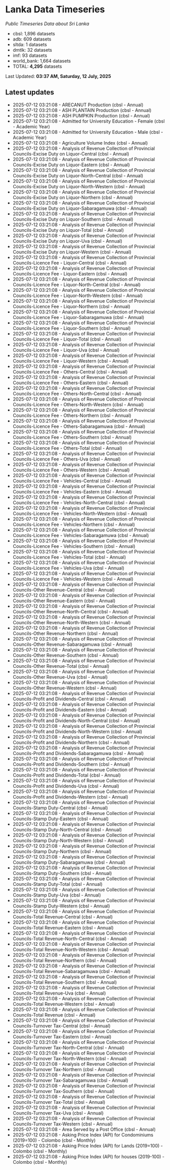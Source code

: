# Lanka Data Timeseries
*Public Timeseries Data about Sri Lanka*

* cbsl: 1,896 datasets
* adb: 609 datasets
* sltda: 1 datasets
* dmtlk: 32 datasets
* imf: 93 datasets
* world_bank: 1,664 datasets
* TOTAL: **4,295** datasets

Last Updated: **03:37 AM, Saturday, 12 July, 2025**

## Latest updates

* 2025-07-12 03:21:08 - ARECANUT Production (cbsl - Annual)
* 2025-07-12 03:21:08 - ASH PLANTAIN Production (cbsl - Annual)
* 2025-07-12 03:21:08 - ASH PUMPKIN Production (cbsl - Annual)
* 2025-07-12 03:21:08 - Admitted for University Education - Female (cbsl - Academic Year)
* 2025-07-12 03:21:08 - Admitted for University Education - Male (cbsl - Academic Year)
* 2025-07-12 03:21:08 - Agriculture Volume Index (cbsl - Annual)
* 2025-07-12 03:21:08 - Analysis of Revenue Collection of Provincial Councils-Excise Duty on Liquor-Central (cbsl - Annual)
* 2025-07-12 03:21:08 - Analysis of Revenue Collection of Provincial Councils-Excise Duty on Liquor-Eastern (cbsl - Annual)
* 2025-07-12 03:21:08 - Analysis of Revenue Collection of Provincial Councils-Excise Duty on Liquor-North-Central (cbsl - Annual)
* 2025-07-12 03:21:08 - Analysis of Revenue Collection of Provincial Councils-Excise Duty on Liquor-North-Western (cbsl - Annual)
* 2025-07-12 03:21:08 - Analysis of Revenue Collection of Provincial Councils-Excise Duty on Liquor-Northern (cbsl - Annual)
* 2025-07-12 03:21:08 - Analysis of Revenue Collection of Provincial Councils-Excise Duty on Liquor-Sabaragamuwa (cbsl - Annual)
* 2025-07-12 03:21:08 - Analysis of Revenue Collection of Provincial Councils-Excise Duty on Liquor-Southern (cbsl - Annual)
* 2025-07-12 03:21:08 - Analysis of Revenue Collection of Provincial Councils-Excise Duty on Liquor-Total (cbsl - Annual)
* 2025-07-12 03:21:08 - Analysis of Revenue Collection of Provincial Councils-Excise Duty on Liquor-Uva (cbsl - Annual)
* 2025-07-12 03:21:08 - Analysis of Revenue Collection of Provincial Councils-Excise Duty on Liquor-Western (cbsl - Annual)
* 2025-07-12 03:21:08 - Analysis of Revenue Collection of Provincial Councils-Licence Fee - Liquor-Central (cbsl - Annual)
* 2025-07-12 03:21:08 - Analysis of Revenue Collection of Provincial Councils-Licence Fee - Liquor-Eastern (cbsl - Annual)
* 2025-07-12 03:21:08 - Analysis of Revenue Collection of Provincial Councils-Licence Fee - Liquor-North-Central (cbsl - Annual)
* 2025-07-12 03:21:08 - Analysis of Revenue Collection of Provincial Councils-Licence Fee - Liquor-North-Western (cbsl - Annual)
* 2025-07-12 03:21:08 - Analysis of Revenue Collection of Provincial Councils-Licence Fee - Liquor-Northern (cbsl - Annual)
* 2025-07-12 03:21:08 - Analysis of Revenue Collection of Provincial Councils-Licence Fee - Liquor-Sabaragamuwa (cbsl - Annual)
* 2025-07-12 03:21:08 - Analysis of Revenue Collection of Provincial Councils-Licence Fee - Liquor-Southern (cbsl - Annual)
* 2025-07-12 03:21:08 - Analysis of Revenue Collection of Provincial Councils-Licence Fee - Liquor-Total (cbsl - Annual)
* 2025-07-12 03:21:08 - Analysis of Revenue Collection of Provincial Councils-Licence Fee - Liquor-Uva (cbsl - Annual)
* 2025-07-12 03:21:08 - Analysis of Revenue Collection of Provincial Councils-Licence Fee - Liquor-Western (cbsl - Annual)
* 2025-07-12 03:21:08 - Analysis of Revenue Collection of Provincial Councils-Licence Fee - Others-Central (cbsl - Annual)
* 2025-07-12 03:21:08 - Analysis of Revenue Collection of Provincial Councils-Licence Fee - Others-Eastern (cbsl - Annual)
* 2025-07-12 03:21:08 - Analysis of Revenue Collection of Provincial Councils-Licence Fee - Others-North-Central (cbsl - Annual)
* 2025-07-12 03:21:08 - Analysis of Revenue Collection of Provincial Councils-Licence Fee - Others-North-Western (cbsl - Annual)
* 2025-07-12 03:21:08 - Analysis of Revenue Collection of Provincial Councils-Licence Fee - Others-Northern (cbsl - Annual)
* 2025-07-12 03:21:08 - Analysis of Revenue Collection of Provincial Councils-Licence Fee - Others-Sabaragamuwa (cbsl - Annual)
* 2025-07-12 03:21:08 - Analysis of Revenue Collection of Provincial Councils-Licence Fee - Others-Southern (cbsl - Annual)
* 2025-07-12 03:21:08 - Analysis of Revenue Collection of Provincial Councils-Licence Fee - Others-Total (cbsl - Annual)
* 2025-07-12 03:21:08 - Analysis of Revenue Collection of Provincial Councils-Licence Fee - Others-Uva (cbsl - Annual)
* 2025-07-12 03:21:08 - Analysis of Revenue Collection of Provincial Councils-Licence Fee - Others-Western (cbsl - Annual)
* 2025-07-12 03:21:08 - Analysis of Revenue Collection of Provincial Councils-Licence Fee - Vehicles-Central (cbsl - Annual)
* 2025-07-12 03:21:08 - Analysis of Revenue Collection of Provincial Councils-Licence Fee - Vehicles-Eastern (cbsl - Annual)
* 2025-07-12 03:21:08 - Analysis of Revenue Collection of Provincial Councils-Licence Fee - Vehicles-North-Central (cbsl - Annual)
* 2025-07-12 03:21:08 - Analysis of Revenue Collection of Provincial Councils-Licence Fee - Vehicles-North-Western (cbsl - Annual)
* 2025-07-12 03:21:08 - Analysis of Revenue Collection of Provincial Councils-Licence Fee - Vehicles-Northern (cbsl - Annual)
* 2025-07-12 03:21:08 - Analysis of Revenue Collection of Provincial Councils-Licence Fee - Vehicles-Sabaragamuwa (cbsl - Annual)
* 2025-07-12 03:21:08 - Analysis of Revenue Collection of Provincial Councils-Licence Fee - Vehicles-Southern (cbsl - Annual)
* 2025-07-12 03:21:08 - Analysis of Revenue Collection of Provincial Councils-Licence Fee - Vehicles-Total (cbsl - Annual)
* 2025-07-12 03:21:08 - Analysis of Revenue Collection of Provincial Councils-Licence Fee - Vehicles-Uva (cbsl - Annual)
* 2025-07-12 03:21:08 - Analysis of Revenue Collection of Provincial Councils-Licence Fee - Vehicles-Western (cbsl - Annual)
* 2025-07-12 03:21:08 - Analysis of Revenue Collection of Provincial Councils-Other Revenue-Central (cbsl - Annual)
* 2025-07-12 03:21:08 - Analysis of Revenue Collection of Provincial Councils-Other Revenue-Eastern (cbsl - Annual)
* 2025-07-12 03:21:08 - Analysis of Revenue Collection of Provincial Councils-Other Revenue-North-Central (cbsl - Annual)
* 2025-07-12 03:21:08 - Analysis of Revenue Collection of Provincial Councils-Other Revenue-North-Western (cbsl - Annual)
* 2025-07-12 03:21:08 - Analysis of Revenue Collection of Provincial Councils-Other Revenue-Northern (cbsl - Annual)
* 2025-07-12 03:21:08 - Analysis of Revenue Collection of Provincial Councils-Other Revenue-Sabaragamuwa (cbsl - Annual)
* 2025-07-12 03:21:08 - Analysis of Revenue Collection of Provincial Councils-Other Revenue-Southern (cbsl - Annual)
* 2025-07-12 03:21:08 - Analysis of Revenue Collection of Provincial Councils-Other Revenue-Total (cbsl - Annual)
* 2025-07-12 03:21:08 - Analysis of Revenue Collection of Provincial Councils-Other Revenue-Uva (cbsl - Annual)
* 2025-07-12 03:21:08 - Analysis of Revenue Collection of Provincial Councils-Other Revenue-Western (cbsl - Annual)
* 2025-07-12 03:21:08 - Analysis of Revenue Collection of Provincial Councils-Profit and Dividends-Central (cbsl - Annual)
* 2025-07-12 03:21:08 - Analysis of Revenue Collection of Provincial Councils-Profit and Dividends-Eastern (cbsl - Annual)
* 2025-07-12 03:21:08 - Analysis of Revenue Collection of Provincial Councils-Profit and Dividends-North-Central (cbsl - Annual)
* 2025-07-12 03:21:08 - Analysis of Revenue Collection of Provincial Councils-Profit and Dividends-North-Western (cbsl - Annual)
* 2025-07-12 03:21:08 - Analysis of Revenue Collection of Provincial Councils-Profit and Dividends-Northern (cbsl - Annual)
* 2025-07-12 03:21:08 - Analysis of Revenue Collection of Provincial Councils-Profit and Dividends-Sabaragamuwa (cbsl - Annual)
* 2025-07-12 03:21:08 - Analysis of Revenue Collection of Provincial Councils-Profit and Dividends-Southern (cbsl - Annual)
* 2025-07-12 03:21:08 - Analysis of Revenue Collection of Provincial Councils-Profit and Dividends-Total (cbsl - Annual)
* 2025-07-12 03:21:08 - Analysis of Revenue Collection of Provincial Councils-Profit and Dividends-Uva (cbsl - Annual)
* 2025-07-12 03:21:08 - Analysis of Revenue Collection of Provincial Councils-Profit and Dividends-Western (cbsl - Annual)
* 2025-07-12 03:21:08 - Analysis of Revenue Collection of Provincial Councils-Stamp Duty-Central (cbsl - Annual)
* 2025-07-12 03:21:08 - Analysis of Revenue Collection of Provincial Councils-Stamp Duty-Eastern (cbsl - Annual)
* 2025-07-12 03:21:08 - Analysis of Revenue Collection of Provincial Councils-Stamp Duty-North-Central (cbsl - Annual)
* 2025-07-12 03:21:08 - Analysis of Revenue Collection of Provincial Councils-Stamp Duty-North-Western (cbsl - Annual)
* 2025-07-12 03:21:08 - Analysis of Revenue Collection of Provincial Councils-Stamp Duty-Northern (cbsl - Annual)
* 2025-07-12 03:21:08 - Analysis of Revenue Collection of Provincial Councils-Stamp Duty-Sabaragamuwa (cbsl - Annual)
* 2025-07-12 03:21:08 - Analysis of Revenue Collection of Provincial Councils-Stamp Duty-Southern (cbsl - Annual)
* 2025-07-12 03:21:08 - Analysis of Revenue Collection of Provincial Councils-Stamp Duty-Total (cbsl - Annual)
* 2025-07-12 03:21:08 - Analysis of Revenue Collection of Provincial Councils-Stamp Duty-Uva (cbsl - Annual)
* 2025-07-12 03:21:08 - Analysis of Revenue Collection of Provincial Councils-Stamp Duty-Western (cbsl - Annual)
* 2025-07-12 03:21:08 - Analysis of Revenue Collection of Provincial Councils-Total Revenue-Central (cbsl - Annual)
* 2025-07-12 03:21:08 - Analysis of Revenue Collection of Provincial Councils-Total Revenue-Eastern (cbsl - Annual)
* 2025-07-12 03:21:08 - Analysis of Revenue Collection of Provincial Councils-Total Revenue-North-Central (cbsl - Annual)
* 2025-07-12 03:21:08 - Analysis of Revenue Collection of Provincial Councils-Total Revenue-North-Western (cbsl - Annual)
* 2025-07-12 03:21:08 - Analysis of Revenue Collection of Provincial Councils-Total Revenue-Northern (cbsl - Annual)
* 2025-07-12 03:21:08 - Analysis of Revenue Collection of Provincial Councils-Total Revenue-Sabaragamuwa (cbsl - Annual)
* 2025-07-12 03:21:08 - Analysis of Revenue Collection of Provincial Councils-Total Revenue-Southern (cbsl - Annual)
* 2025-07-12 03:21:08 - Analysis of Revenue Collection of Provincial Councils-Total Revenue-Uva (cbsl - Annual)
* 2025-07-12 03:21:08 - Analysis of Revenue Collection of Provincial Councils-Total Revenue-Western (cbsl - Annual)
* 2025-07-12 03:21:08 - Analysis of Revenue Collection of Provincial Councils-Total Revenue (cbsl - Annual)
* 2025-07-12 03:21:08 - Analysis of Revenue Collection of Provincial Councils-Turnover Tax-Central (cbsl - Annual)
* 2025-07-12 03:21:08 - Analysis of Revenue Collection of Provincial Councils-Turnover Tax-Eastern (cbsl - Annual)
* 2025-07-12 03:21:08 - Analysis of Revenue Collection of Provincial Councils-Turnover Tax-North-Central (cbsl - Annual)
* 2025-07-12 03:21:08 - Analysis of Revenue Collection of Provincial Councils-Turnover Tax-North-Western (cbsl - Annual)
* 2025-07-12 03:21:08 - Analysis of Revenue Collection of Provincial Councils-Turnover Tax-Northern (cbsl - Annual)
* 2025-07-12 03:21:08 - Analysis of Revenue Collection of Provincial Councils-Turnover Tax-Sabaragamuwa (cbsl - Annual)
* 2025-07-12 03:21:08 - Analysis of Revenue Collection of Provincial Councils-Turnover Tax-Southern (cbsl - Annual)
* 2025-07-12 03:21:08 - Analysis of Revenue Collection of Provincial Councils-Turnover Tax-Total (cbsl - Annual)
* 2025-07-12 03:21:08 - Analysis of Revenue Collection of Provincial Councils-Turnover Tax-Uva (cbsl - Annual)
* 2025-07-12 03:21:08 - Analysis of Revenue Collection of Provincial Councils-Turnover Tax-Western (cbsl - Annual)
* 2025-07-12 03:21:08 - Area Served by a Post Office (cbsl - Annual)
* 2025-07-12 03:21:08 - Asking Price Index (API) for Condominiums (2019=100) - Colombo (cbsl - Monthly)
* 2025-07-12 03:21:08 - Asking Price Index (API) for Lands (2019=100) - Colombo (cbsl - Monthly)
* 2025-07-12 03:21:08 - Asking Price Index (API) for houses (2019-100) - Colombo (cbsl - Monthly)